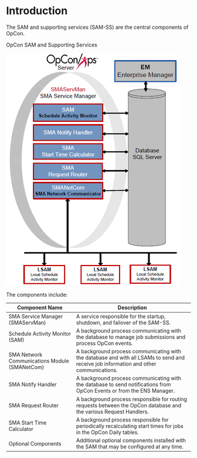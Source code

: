 # Introduction

The SAM and supporting services (SAM-SS) are the central components of OpCon.

OpCon SAM and Supporting Services

![SAM and Supporting Services](../Resources/Images/Server-Programs/sam&supportingsrvs.png "SAM and Supporting Services")

The components include:

|Component Name|Description|
|--- |--- |
|SMA Service Manager (SMAServMan)|A service responsible for the startup, shutdown, and failover of the SAM-SS.|
|Schedule Activity Monitor (SAM)|A background process communicating with the database to manage job submissions and process OpCon events.|
|SMA Network Communications Module (SMANetCom)|A background process communicating with the database and with all LSAMs to send and receive job information and other communications.|
|SMA Notify Handler|A background process communicating with the database to send notifications from OpCon Events or from the ENS Manager.|
|SMA Request Router|A background process responsible for routing requests between the OpCon database and the various Request Handlers.|
|SMA Start Time Calculator|A background process responsible for periodically recalculating start times for jobs in the OpCon Daily tables.|
|Optional Components|Additional optional components installed with the SAM that may be configured at any time.|
